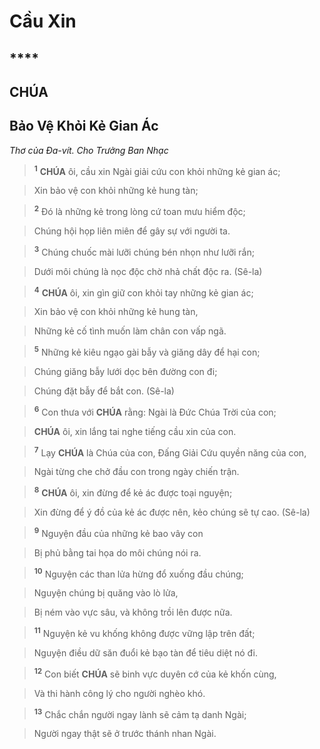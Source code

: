 # Cầu Xin

## ****

## CHÚA

## Bảo Vệ Khỏi Kẻ Gian Ác
*Thơ của Đa-vít. Cho Trưởng Ban Nhạc*

> <sup><b>1</b></sup> **CHÚA** ôi, cầu xin Ngài giải cứu con khỏi những kẻ gian ác;
>


> Xin bảo vệ con khỏi những kẻ hung tàn;
>


> <sup><b>2</b></sup> Đó là những kẻ trong lòng cứ toan mưu hiểm độc;
>


> Chúng hội họp liên miên để gây sự với người ta.
>


> <sup><b>3</b></sup> Chúng chuốc mài lưỡi chúng bén nhọn như lưỡi rắn;
>


> Dưới môi chúng là nọc độc chờ nhả chất độc ra. (Sê-la)
>


> <sup><b>4</b></sup> **CHÚA** ôi, xin gìn giữ con khỏi tay những kẻ gian ác;
>


> Xin bảo vệ con khỏi những kẻ hung tàn,
>


> Những kẻ cố tình muốn làm chân con vấp ngã.
>


> <sup><b>5</b></sup> Những kẻ kiêu ngạo gài bẫy và giăng dây để hại con;
>


> Chúng giăng bẫy lưới dọc bên đường con đi;
>


> Chúng đặt bẫy để bắt con. (Sê-la)
>


> <sup><b>6</b></sup> Con thưa với **CHÚA** rằng: Ngài là Đức Chúa Trời của con;
>


> **CHÚA** ôi, xin lắng tai nghe tiếng cầu xin của con.
>


> <sup><b>7</b></sup> Lạy **CHÚA** là Chúa của con, Đấng Giải Cứu quyền năng của con,
>


> Ngài từng che chở đầu con trong ngày chiến trận.
>


> <sup><b>8</b></sup> **CHÚA** ôi, xin đừng để kẻ ác được toại nguyện;
>


> Xin đừng để ý đồ của kẻ ác được nên, kẻo chúng sẽ tự cao. (Sê-la)
>


> <sup><b>9</b></sup> Nguyện đầu của những kẻ bao vây con
>


> Bị phủ bằng tai họa do môi chúng nói ra.
>


> <sup><b>10</b></sup> Nguyện các than lửa hừng đổ xuống đầu chúng;
>


> Nguyện chúng bị quăng vào lò lửa,
>


> Bị ném vào vực sâu, và không trồi lên được nữa.
>


> <sup><b>11</b></sup> Nguyện kẻ vu khống không được vững lập trên đất;
>


> Nguyện điều dữ săn đuổi kẻ bạo tàn để tiêu diệt nó đi.
>


> <sup><b>12</b></sup> Con biết **CHÚA** sẽ binh vực duyên cớ của kẻ khốn cùng,
>


> Và thi hành công lý cho người nghèo khó.
>


> <sup><b>13</b></sup> Chắc chắn người ngay lành sẽ cảm tạ danh Ngài;
>


> Người ngay thật sẽ ở trước thánh nhan Ngài.
>